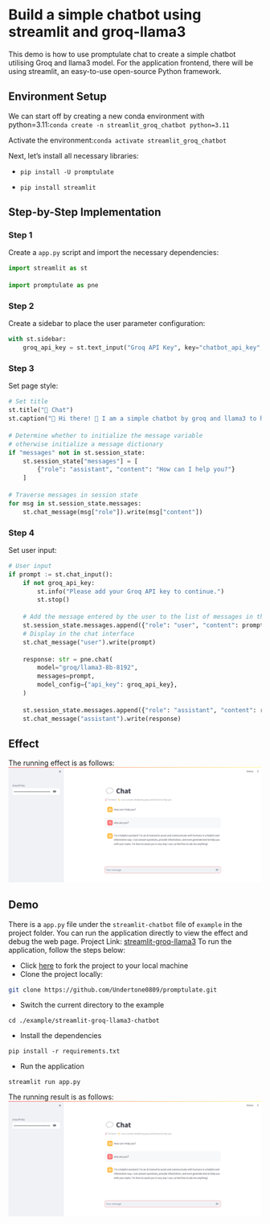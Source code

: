 # Build a simple chatbot using streamlit and groq-llama3
This demo is how to use promptulate chat to create a simple chatbot utilising Groq and llama3 model. 
For the application frontend, there will be using streamlit, an easy-to-use open-source Python framework. 

## Environment Setup
We can start off by creating a new conda environment with python=3.11:`conda create -n streamlit_groq_chatbot python=3.11`

Activate the environment:`conda activate streamlit_groq_chatbot`

Next, let’s install all necessary libraries:
- `pip install -U promptulate` 

- `pip install streamlit`

## Step-by-Step Implementation 

### Step 1

Create a `app.py` script and import the necessary dependencies:

```python
import streamlit as st

import promptulate as pne
```

### Step 2
Create a sidebar to place the user parameter configuration:

```python
with st.sidebar:
    groq_api_key = st.text_input("Groq API Key", key="chatbot_api_key", type="password")
```

### Step 3 
Set page style:

```python
# Set title
st.title("💬 Chat")
st.caption("🚀 Hi there! 👋 I am a simple chatbot by groq and llama3 to help you ")

# Determine whether to initialize the message variable
# otherwise initialize a message dictionary
if "messages" not in st.session_state:
    st.session_state["messages"] = [
        {"role": "assistant", "content": "How can I help you?"}
    ]

# Traverse messages in session state
for msg in st.session_state.messages:
    st.chat_message(msg["role"]).write(msg["content"])
```

### Step 4
Set user input:

```python
# User input
if prompt := st.chat_input():
    if not groq_api_key:
        st.info("Please add your Groq API key to continue.")
        st.stop()

    # Add the message entered by the user to the list of messages in the session state
    st.session_state.messages.append({"role": "user", "content": prompt})
    # Display in the chat interface
    st.chat_message("user").write(prompt)

    response: str = pne.chat(
        model="groq/llama3-8b-8192",
        messages=prompt,
        model_config={"api_key": groq_api_key},
    )

    st.session_state.messages.append({"role": "assistant", "content": response})
    st.chat_message("assistant").write(response)
```

## Effect
The running effect is as follows:
![streamlit+groq+llama3](./img/streamlit-groq-llama3.png)

## Demo
There is a `app.py` file under the `streamlit-chatbot` file of `example` in the project folder. 
You can run the application directly to view the effect and debug the web page. 
Project Link: [streamlit-groq-llama3](https://github.com/Undertone0809/promptulate/tree/main/example/streamlit-groq-llama3-chatbot)
To run the application, follow the steps below:

- Click [here](https://github.com/Undertone0809/promptulate/fork) to fork the project to your local machine
- Clone the project locally:

```bash
git clone https://github.com/Undertone0809/promptulate.git
```

- Switch the current directory to the example

```shell
cd ./example/streamlit-groq-llama3-chatbot
```

- Install the dependencies

```shell
pip install -r requirements.txt
```

- Run the application

```shell
streamlit run app.py
```

The running result is as follows:
![streamlit+groq+llama3](./img/streamlit-groq-llama3.png)